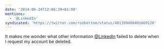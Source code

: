 ```yaml
---
date: '2014-06-24T12:06:39+01:00'
mentions:
  - '@LinkedIn'
syndicated: 'https://twitter.com/roobottom/status/481399498401669120'
---
```

It makes me wonder what other information [@LinkedIn](https://twitter.com/@LinkedIn) failed to delete when I request my account be deleted.
